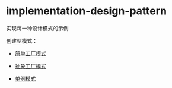 # implementation-design-pattern
实现每一种设计模式的示例

创建型模式：

* [简单工厂模式](https://github.com/hawkli-1994/implementation-design-pattern/blob/master/factory_model.py)

* [抽象工厂模式](https://github.com/hawkli-1994/implementation-design-pattern/blob/master/abstract_factory.py)

* [单例模式](https://github.com/hawkli-1994/implementation-design-pattern/blob/master/singleton.py)